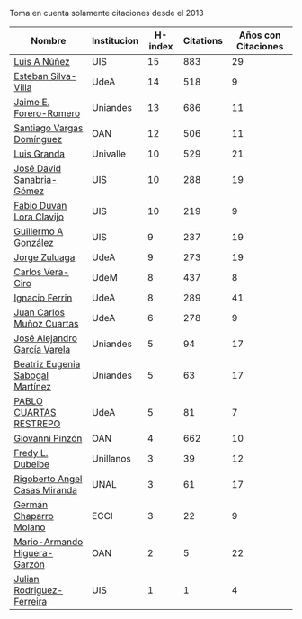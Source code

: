 Toma en cuenta solamente citaciones desde el 2013

Nombre | Institucion | H-index | Citations | Años con Citaciones | 
------ | ---------- | -------- | ---------- | ----------|
[Luis A Núñez](https://scholar.google.com/citations?user=2Q5_QxkAAAAJ&hl=en) | UIS | 15 | 883 | 29 |
[Esteban Silva-Villa](https://scholar.google.com/citations?user=S8-YLHaAJLMC&hl=en) | UdeA | 14 | 518 | 9 | 
[Jaime E. Forero-Romero](https://scholar.google.com/citations?user=TLTK6WgAAAAJ&hl=en&oi=ao) | Uniandes | 13 | 686 | 11 |
[Santiago Vargas Domínguez](https://scholar.google.com/citations?hl=en&user=9DDaTaAAAAAJ) | OAN | 12 | 506 | 11 |
[Luis Granda](https://scholar.google.com/citations?user=FGfHWuwAAAAJ&hl=en) | Univalle | 10 | 529 | 21 | 
[José David Sanabria-Gómez](https://scholar.google.com/citations?user=Tclray4AAAAJ&hl=en) | UIS | 10 | 288 | 19 |
[Fabio Duvan Lora Clavijo](https://scholar.google.com/citations?hl=en&user=bV-me9AAAAAJ&view_op=list_works)| UIS | 10 | 219 | 9 |
[Guillermo A González](https://scholar.google.com/citations?user=pvM7yGcAAAAJ&hl=en) | UIS | 9 | 237 | 19 |
[Jorge Zuluaga](https://scholar.google.com/citations?user=qpGVqNwAAAAJ&hl=en&oi=ao) | UdeA | 9 | 273 | 19 |
[Carlos Vera-Ciro](https://scholar.google.com/citations?user=Wts84RsAAAAJ&hl=en) | UdeM | 8 | 437 | 8 |
[Ignacio Ferrin](https://scholar.google.com/citations?user=bGBCFskAAAAJ&hl=en) | UdeA | 8 | 289 | 41 |
[Juan Carlos Muñoz Cuartas](https://scholar.google.com/citations?user=tQkmHH8AAAAJ&hl=en) | UdeA | 6 | 278 | 9 |
[José Alejandro García Varela](https://scholar.google.com/citations?user=iA0H5dgAAAAJ&hl=en) | Uniandes | 5 | 94 | 17 |
[Beatriz Eugenia Sabogal Martínez](https://scholar.google.com/citations?user=T-0RjQYAAAAJ&hl=en) | Uniandes | 5 | 63 | 17 |
[PABLO CUARTAS RESTREPO](https://scholar.google.com/citations?user=c4zrU20AAAAJ&hl=en) | UdeA | 5| 81 | 7 |
[Giovanni Pinzón](https://scholar.google.com/citations?user=F25UKOkAAAAJ&hl=en)| OAN | 4 | 662 | 10 |
[Fredy L. Dubeibe](https://scholar.google.com/citations?user=BgO_bU8AAAAJ&hl=en) | Unillanos | 3 | 39 | 12 |
[Rigoberto Angel Casas Miranda](https://scholar.google.com/citations?user=i9vdtq0AAAAJ&hl=en) | UNAL | 3 | 61 | 17 |
[Germán Chaparro Molano](https://scholar.google.com/citations?user=FHzXPgoAAAAJ&hl=en) | ECCI | 3 | 22 | 9 |
[Mario-Armando Higuera-Garzón](https://scholar.google.com/citations?user=goHAHhMAAAAJ&hl=en) | OAN | 2 | 5 | 22 |
[Julian Rodriguez-Ferreira](https://scholar.google.com/citations?user=gy2sAsIAAAAJ&hl=en&oi=ao) | UIS | 1 | 1 | 4 |

